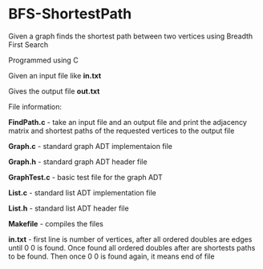 # BFS-ShortestPath
Given a graph finds the shortest path between two vertices using Breadth First Search

Programmed using C

Given an input file like __in.txt__

Gives the output file __out.txt__

File information:

__FindPath.c__ - take an input file and an output file and print the adjacency matrix and shortest paths of the requested vertices to the output file

__Graph.c__ - standard graph ADT implementaion file

__Graph.h__ - standard graph ADT header file

__GraphTest.c__ - basic test file for the graph ADT

__List.c__ - standard list ADT implementation file

__List.h__ - standard list ADT header file

__Makefile__ - compiles the files

__in.txt__ - first line is number of vertices, after all ordered doubles are edges until 0 0 is found. Once found all ordered doubles after are shortests paths to be found. Then once 0 0 is found again, it means end of file
